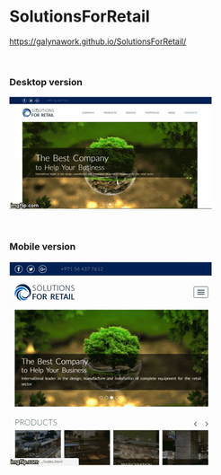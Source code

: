 # SolutionsForRetail
<p >
<a href="https://galynawork.github.io/SolutionsForRetail/" target="_blank">https://galynawork.github.io/SolutionsForRetail/</a></p>
<br/>
<h3 font-size="22px">Desktop version</h3>

<p>
   <img src="https://github.com/GalynaWork/SolutionsForRetail/blob/master/desktop.gif" width="">
</p>

<br/>


<h3 font-size="22px">Mobile version</h3>
<p >
   <img src="https://github.com/GalynaWork/SolutionsForRetail/blob/master/mobile.gif" width="">
</p>



